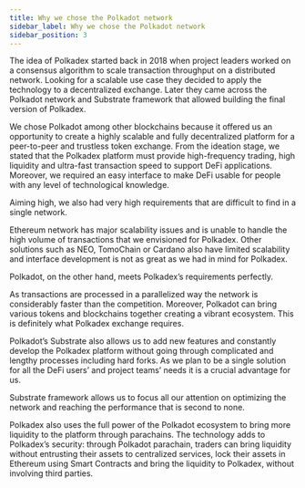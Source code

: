 ```yaml
---
title: Why we chose the Polkadot network
sidebar_label: Why we chose the Polkadot network
sidebar_position: 3
---
```


The idea of Polkadex started back in 2018 when project leaders worked on a consensus algorithm to scale transaction throughput on a distributed network. Looking for a scalable use case they decided to apply the technology to a decentralized exchange. Later they came across the Polkadot network and Substrate framework that allowed building the final version of Polkadex.

We chose Polkadot among other blockchains because it offered us an opportunity to create a highly scalable and fully decentralized platform for a peer-to-peer and trustless token exchange. From the ideation stage, we stated that the Polkadex platform must provide high-frequency trading, high liquidity and ultra-fast transaction speed to support DeFi applications. Moreover, we required an easy interface to make DeFi usable for people with any level of technological knowledge.

Aiming high, we also had very high requirements that are difficult to find in a single network.

Ethereum network has major scalability issues and is unable to handle the high volume of transactions that we envisioned for Polkadex. Other solutions such as NEO, TomoChain or Cardano also have limited scalability and interface development is not as great as we had in mind for Polkadex.

Polkadot, on the other hand, meets Polkadex’s requirements perfectly.

As transactions are processed in a parallelized way the network is considerably faster than the competition. Moreover, Polkadot can bring various tokens and blockchains together creating a vibrant ecosystem. This is definitely what Polkadex exchange requires.

Polkadot’s Substrate also allows us to add new features and constantly develop the Polkadex platform without going through complicated and lengthy processes including hard forks. As we plan to be a single solution for all the DeFi users’ and project teams’ needs it is a crucial advantage for us.

Substrate framework allows us to focus all our attention on optimizing the network and reaching the performance that is second to none.

Polkadex also uses the full power of the Polkadot ecosystem to bring more liquidity to the platform through parachains. The technology adds to Polkadex’s security: through Polkadot parachain, traders can bring liquidity without entrusting their assets to centralized services, lock their assets in Ethereum using Smart Contracts and bring the liquidity to Polkadex, without involving third parties.
